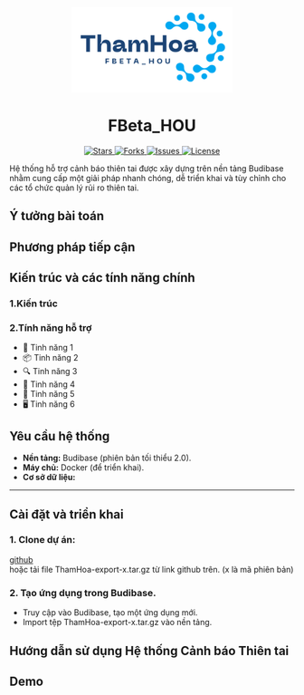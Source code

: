 <p align="center">
	<img loading="lazy" src="./assets/images/logo.png" alt="FBeta_HOU" height="150">
</p>
<h1 align="center"> FBeta_HOU  </h1>

<p align="center">
    <a href="https://github.com/honganhss/FBeta_HOU" target="blank">
		<img loading="lazy" src="https://img.shields.io/github/stars/honganhss/FBeta_HOU?style=social" alt="Stars"/>
	</a>
    <a href="https://github.com/honganhss/FBeta_HOU" target="blank">
		<img loading="lazy" src="https://img.shields.io/github/forks/honganhss/FBeta_HOU?style=social" alt="Forks"/>
	</a>
	<a href="https://github.com/honganhss/FBeta_HOU/issues" target="blank">
		<img loading="lazy" src="https://img.shields.io/github/issues/honganhss/FBeta_HOU?style=flat-square&label=Issue" alt="Issues"/>
	</a>
	<a href="https://github.com/honganhss/FBeta_HOU/blob/main/LICENSE" target="blank">
		<img loading="lazy" src="https://img.shields.io/github/license/honganhss/FBeta_HOU?style=flat-square&label=License" alt="License"/>
    </a>
</p>

Hệ thống hỗ trợ cảnh báo thiên tai được xây dựng trên nền tảng Budibase nhằm cung cấp một giải pháp nhanh chóng, dễ triển khai và tùy chỉnh cho các tổ chức quản lý rủi ro thiên tai.
## **Ý tưởng bài toán**  
## **Phương pháp tiếp cận**
## **Kiến trúc và các tính năng chính**
### **1.Kiến trúc**
### **2.Tính năng hỗ trợ**
* 📖 Tinh năng 1
* 📦 Tinh năng 2
* 🔍 Tinh năng 3
* 🤖 Tinh năng 4
* 📱 Tinh năng 5
* 🖥️ Tinh năng 6
## **Yêu cầu hệ thống**  
- **Nền tảng:** Budibase (phiên bản tối thiểu 2.0).  
- **Máy chủ:** Docker (để triển khai).  
- **Cơ sở dữ liệu:**  
---

## **Cài đặt và triển khai**  
### 1. Clone dự án: 
[github](https://github.com/honganhss/FBeta_HOU.git)  
hoặc tải file ThamHoa-export-x.tar.gz từ link github trên. (x là mã phiên bản)
### 2. Tạo ứng dụng trong Budibase.  
- Truy cập vào Budibase, tạo một ứng dụng mới.
- Import tệp ThamHoa-export-x.tar.gz vào nền tảng.



## **Hướng dẫn sử dụng Hệ thống Cảnh báo Thiên tai**

## **Demo**

